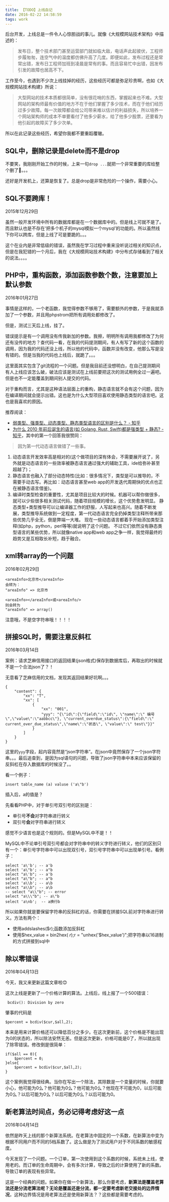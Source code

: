 ```yaml
---
title: 【TODO】上线血记
date: 2016-02-22 14:58:59
tags: work
---
```


后台开发，上线总是一件令人心惊胆战的事儿。就像《大规模网站技术架构》中描述的：

> 发布日，整个技术部门甚至运营部门就如临大敌，电话声此起彼伏，工程师步履匆匆，连空气中的温度都仿佛升高了几度。即便如此，发布过程还是常常出错，发布日工程师加班到凌晨是常有的事。而且容易忙中出错，因发布引发的故障也居高不下。

工作至今，也遇到不少次上线挂掉的经历，这些经历可都是弥足珍贵啊，也如《大规模网站技术构建》所说：

> 大型网站的技术本质都很简单，没有很花哨的东西，掌握起来也不难。大型网站的架构师最有价值的地方不在于他们掌握了多少技术，而在于他们经历过多少故障。每一次故障都会给公司带来难以估计的利益损失，所以培养一个网站架构师的成本不单要看付了他多少薪水，给了他多少股票，还要看为他引起的故障买了多少次单。

所以在此记录这些经历，希望你我都不要重蹈覆辙。

## SQL中，删除记录是delete而不是drop
不要笑，我刚刚开始工作的时候，上来一句`drop ...`就把一个非常重要的库给整个删了👼。。。

还好是开发机上，还算是恢复了。总是drop是非常危险的一个操作，需要小心。

## SQL不要跨库！
2015年12月29日

虽然一般开发环境中所有的数据库都是在一个数据库中的。但是线上可就不是了。而且默认也是不存在‘把多个机子的mysql模拟一个mysql’的功能的。所以虽然线下你可以跨库，但是上线了可是要跪的。。。

这个在业内是非常低级的错误，虽然我在学习过程中重来没听说过相关的知识点，但是在我犯错的一个月后，我在《大规模网站技术构建》中分布式存储看到了相关的说法。。。。

## PHP中，重构函数，添加函数参数个数，注意要加上默认参数
2016年01月27日

事情是这样的，一个老函数，我觉得参数不够用了，需要额外的参数，于是我就添加了一个参数，并且用phpstrom把所有调用处都修改了。

但是，测试三天后上线，挂了。

错误提示是有一个调用没有传我新加的参数。我擦，明明所有调用我都修改了为何还有没传的地方？查代码一看，在我的代码提测期间，有人有写了新的这个函数的调用，因为我的代码还没上线，所以他的代码中，函数并没有改变，他那么写是没有错的。但是当我的代码也上线后，就跪了。。。

这里面其实包含了git流程的一个问题。但是我目前还没想明白，在自己提测期间有人上线应该怎么破，破法应该是测试在上线前要把这次的测试用例全过一遍吧。但是也不一定能覆盖到期间别人提交的代码。

对于重构而言，尤其是这种语法层面上的重构，静态语言就不会有这个问题，因为在编译期间就会提示出错。这也是为什么大型项目喜欢使用静态类型的语言吧。这也是我喜欢的原因。

推荐阅读：
- [弱类型、强类型、动态类型、静态类型语言的区别是什么？ - 知乎](https://www.zhihu.com/question/19918532)
- [为什么 2010 年前后诞生的语言(如 Golang, Rust, Swift)都是强类型 + 静态? - 知乎](https://www.zhihu.com/question/31100089)，其中的第一个回答我很赞同：

> 因为第一代动态语言做错了一些事。
1. 动态语言开发效率高是相对的(这个做项目的深有体会，不需要展开说了，另外就是动态语言的一些效率被静态语言通过强大的辅助工具，ide给弥补甚至超越了)；
2. 静态语言也融入了部分动态特性(比如：很多情况下，类型是可以推导的，不需要手动去写。再比如：动态语言甚至web app的开发迭代周期快的优点也正在被静态语言借鉴)。
3. 编译时类型检查的重要性，尤其是项目比较大的时候。机器可以帮你做很多，就可以少些很多相关测试代码，随着项目规模的增长，这个优势愈发明显。
静态类型+类型推导可以让编译器工作的舒服，人写起来也高兴。随着不断发展，类型推导系统做到一定程度，第一代动态语言完全扔掉类型注释所带来那些优势几乎全无，倒是弊端一大堆。
现在一些动态语言都着手开始添加类型注释(如php，python，perl等等)就说明了这个问题。
不过它们依然没有静态类型语言的某些优势，所以就像native app和web app之争一样，我觉得最终的趋势又是互相取长补短，趋于融合。

## xml转array的一个问题
2016年02月29日

    <areaInfo>北京市</areaInfo>
    会转为：
    "areaInfo" => 北京市
    
    <areaInfo></areaInfo>或<areaInfo/>
    则会转为
    "areaInfo" => array()

注意哦，不是空字符串哦！！！！

## 拼接SQL时，需要注意反斜杠
2016年03月14日

案例：请求芝麻信用接口的返回结果(json格式)保存到数据库后，再取出的时候就不是一个合法json了？！

无意看了芝麻信用的文档，发现其返回结果好坑啊。。。

```
{
    "content": {
        "xx": "T", 
        "xx": [
            {
                "xx": "001", 
                "yyy": "{\"id\":{\"field\":\"id\", \"name\":\" 编号\",\"value\":\"aabbcc\"}, \"current_overdue_status\":{\"field\":\" current_over_due_status\",\"name\":\"状态\", \"value\":\" test\"}}"
            }
        ]
    }
}
```

这里的`yyy`字段，起内容竟然是“json字符串”。在json中竟然保存了一个json字符串。。。最后追查到，是因为sql语句的问题，导致了json字符串中本来应该保留的反斜杠在存入数据库的时候没了。。

看一个例子：

    insert table_name (a) valuse ('a\"b')

插入后，a的值是？

先看看PHP中，对于单引号双引号的区别是：

- 单引号**不会**对字符串进行转义
- 双引号**会**对字符串进行转义

感觉不少语言也是这个规则的。但是MySQL中不是！！

MySQL中不论单引号双引号都会对字符串中的转义字符进行转义，他们的区别只有一个：单引号字符串中可以出现双引号，双引号字符串中可以出现单引号。看例子：

```
select 'a\'b'; -- a'b
select 'a\"b'; -- a"b
select "a\'b"; -- a'b
select "a\"b"; -- a"b
select 'a\\b'; -- a\b
select "a\\b"; -- a\b
-- select "a\\"b"; -- error
select "a\\\"b"; -- a\"b
select 'a\nb';  -- a换行b
```

所以如果你就是要保留字符串的反斜杠的话，你需要在拼接SQL前对字符串进行转义。方法有两个：

- 使用addslashes($r);函数添加反斜杠
- 使用$hex_value = bin2hex( $r );$r =  "unhex('$hex_value')";把字符串以16进制的方式拼接到sql中


## 除以零错误 
2016年04月13日

今天，我又来更新这篇文章啦😊

这次上线是更新了一个价格计算的算法。上线后，线上报了一个500错误：

     bcdiv(): Division by zero

肇事的代码是

    $percent = bcdiv($cur,$all,2);

本来是用来计算价格还可以降低百分之多少。在这次更新前，这个价格是不能出现为0的状态的，所以除法安然无恙。但是这次更新，价格可能是0了，所以就出现了除零错误。修改倒是很简单：

    if($all == 0){
        $percent = 0;
    }else{
        $percent = bcdiv($cur,$all,2);
    }


这个案例我觉得很经典。当你在写出一个除法，其除数是一个变量的时候，你就要小心，他可能为0么？他可能为0么？他可能为0么？他现在不可能为0，以后可能为0么？以后可能为0么？以后可能为0么？以后可能为0。

## 新老算法时间点，务必记得考虑好这一点
2016年04月14日

依然是昨天上线的那个新算法系统。在老算法中固定的一个系数，在新算法中变为根据不同用户而不同的5档系数了。这么做是为了测试用户对于不同系数的敏感程度。

今天发现了一个问题。一个订单，第一次使用到这个系数的时候，系统未上线，使用老的。而订单的生命周期中，会有多次计算，导致之后的计算使用了新的系数。导致订单的表现有些异常。

这是一个经典的问题。如果你在做一个新算法，那么你要考虑，**新算法是覆盖老算法还是分流老算法呢？**无论是覆盖还是分流，都一定要考虑新老交接处的**边界情况**，这种边界情况是用老算法还是使用新算法？？这些都是需要考虑的。


